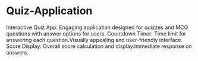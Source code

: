 # Quiz-Application
Interactive Quiz App: Engaging application designed for quizzes and MCQ questions with answer options for users.
Countdown Timer: Time limit for answering each question.Visually appealing and user-friendly interface.
Score Display: Overall score calculation and display.Immediate response on answers.
